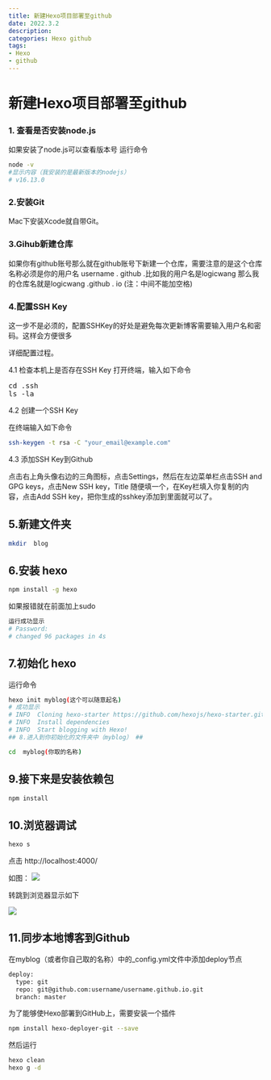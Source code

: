 ```yaml
---
title: 新建Hexo项目部署至github
date: 2022.3.2
description: 
categories: Hexo github
tags:
- Hexo
- github
---
```

<link href="themes/prism.css" rel="stylesheet" />
<script src="prism.js" data-manual></script>

# 新建Hexo项目部署至github # 

### 1. 查看是否安装node.js ###

如果安装了node.js可以查看版本号
运行命令

```bash
node -v 
#显示内容（我安装的是最新版本的nodejs）
# v16.13.0
```

### 2.安装Git ###

Mac下安装Xcode就自带Git。

### 3.Gihub新建仓库 ###
如果你有github账号那么就在github账号下新建一个仓库，需要注意的是这个仓库名称必须是你的用户名 username . github .比如我的用户名是logicwang 那么我的仓库名就是logicwang .github . io (注：中间不能加空格)

### 4.配置SSH Key ###
这一步不是必须的，配置SSHKey的好处是避免每次更新博客需要输入用户名和密码。这样会方便很多

详细配置过程。

4.1 检查本机上是否存在SSH Key
打开终端，输入如下命令
<pre>
cd .ssh
ls -la
</pre>
4.2  创建一个SSH Key

在终端输入如下命令

```bash
ssh-keygen -t rsa -C "your_email@example.com"
```

4.3 添加SSH Key到Github

点击右上角头像右边的三角图标，点击Settings，然后在左边菜单栏点击SSH and GPG keys，点击New SSH key，Title 随便填一个，在Key栏填入你复制的内容，点击Add SSH key，把你生成的sshkey添加到里面就可以了。

## 5.新建文件夹 ##

```bash
mkdir  blog
```
## 6.安装 hexo ##

```bash
npm install -g hexo
```

如果报错就在前面加上sudo

```bash
运行成功显示
# Password:
# changed 96 packages in 4s
```

## 7.初始化 hexo ##
运行命令

```bash
hexo init myblog(这个可以随意起名) 
# 成功显示
# INFO  Cloning hexo-starter https://github.com/hexojs/hexo-starter.git
# INFO  Install dependencies
# INFO  Start blogging with Hexo!
## 8.进入到你初始化的文件夹中（myblog） ##
```

```bash
cd  myblog(你取的名称)
```

## 9.接下来是安装依赖包 ##
```bash
npm install
```

## 10.浏览器调试 ##

```bash
hexo s
```
点击 http://localhost:4000/

如图：
![](https://s3.bmp.ovh/imgs/2022/03/5fa064f0891c29db.jpg)

转跳到浏览器显示如下

![](https://s3.bmp.ovh/imgs/2022/03/96e3d311c036e065.jpg)

## 11.同步本地博客到Github ##
在myblog（或者你自己取的名称）中的_config.yml文件中添加deploy节点

```bash
deploy:
  type: git
  repo: git@github.com:username/username.github.io.git
  branch: master
```

为了能够使Hexo部署到GitHub上，需要安装一个插件

```bash
npm install hexo-deployer-git --save
```


然后运行
```bash
hexo clean
hexo g -d
```